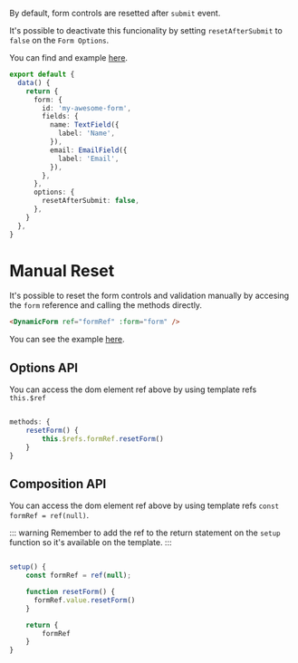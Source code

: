 By default, form controls are resetted after `submit` event.

It's possible to deactivate this funcionality by setting `resetAfterSubmit` to `false` on the `Form Options`.

You can find and example [here](https://vue-dynamic-forms-demos.alvarosaburido.dev/reset-after-submit).

```typescript
export default {
  data() {
    return {
      form: {
        id: 'my-awesome-form',
        fields: {
          name: TextField({
            label: 'Name',
          }),
          email: EmailField({
            label: 'Email',
          }),
        },
      },
      options: {
        resetAfterSubmit: false,
      },
    }
  },
}
```

# Manual Reset

It's possible to reset the form controls and validation manually by accesing the `form` reference and calling the methods directly.

```html
<DynamicForm ref="formRef" :form="form" />
```

You can see the example [here](https://vue-dynamic-forms-demos.alvarosaburido.dev/reset-form).

## Options API

You can access the dom element ref above by using template refs `this.$ref`

```typescript

methods: {
    resetForm() {
        this.$refs.formRef.resetForm()
    }
}

```

## Composition API

You can access the dom element ref above by using template refs `const formRef = ref(null)`.

::: warning
Remember to add the ref to the return statement on the `setup` function so it's available on the template.
:::

```typescript

setup() {
    const formRef = ref(null);

    function resetForm() {
      formRef.value.resetForm()
    }

    return {
        formRef
    }
}

```
